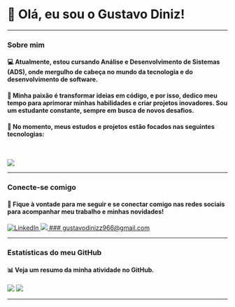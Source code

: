 # 👋 Olá, eu sou o Gustavo Diniz!

---

### Sobre mim

#### 💻 Atualmente, estou cursando **Análise e Desenvolvimento de Sistemas (ADS)**, onde mergulho de cabeça no mundo da tecnologia e do desenvolvimento de software.

#### 🚀 Minha paixão é transformar ideias em código, e por isso, dedico meu tempo para aprimorar minhas habilidades e criar projetos inovadores. Sou um estudante constante, sempre em busca de novos desafios.

#### 🌱 No momento, meus estudos e projetos estão focados nas seguintes tecnologias:

<br>

<p align="left">
  <a href="https://skillicons.dev">
    <img src="https://skillicons.dev/icons?i=java,python,html,css,javascript,typescript,git,spring,linux,aws" />
  </a>
</p>

---

### Conecte-se comigo

#### 🔗 Fique à vontade para me seguir e se conectar comigo nas redes sociais para acompanhar meu trabalho e minhas novidades!

<p align="left">
<a href="https://www.linkedin.com/in/gustavo-diniz-30397b29a/" target="_blank">
  <img src="https://img.shields.io/badge/LinkedIn-0077B5?style=for-the-badge&logo=linkedin&logoColor=white" alt="LinkedIn"/>
</a>
  <a href="https://skillicons.dev">
    <img src="https://skillicons.dev/icons?i=gmail"/> 
### gustavodinizz966@gmail.com
  </a>
</p>

---

### Estatísticas do meu GitHub

#### 📊 Veja um resumo da minha atividade no GitHub.


<picture>
  <source srcset="https://github-readme-stats.vercel.app/api?username=Gugzz21&show_icons=true&theme=dark" media="(prefers-color-scheme: dark)" />
  <source srcset="https://github-readme-stats.vercel.app/api?username=Gugzz21&show_icons=true&theme=dark" media="(prefers-color-scheme: dark)" />
  <img src="https://github-readme-stats.vercel.app/api?username=Gugzz21&show_icons=true&theme=dark" />
</picture>

<picture>
  <source srcset="https://github-readme-stats.vercel.app/api/top-langs/?username=Gugzz21&layout=compact&theme=dark" media="(prefers-color-scheme: dark)" />
  <source srcset="https://github-readme-stats.vercel.app/api/top-langs/?username=Gugzz21&layout=compact&theme=dark" media="(prefers-color-scheme: dark)" />
  <img src="https://github-readme-stats.vercel.app/api/top-langs/?username=Gugzz21&layout=compact&theme=dark" />
</picture>


---
